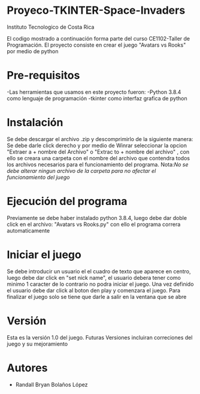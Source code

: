 # Proyeco-TKINTER-Space-Invaders
Instituto Tecnologico de Costa Rica

El codigo mostrado a continuación forma parte del curso CE1102-Taller de Programación.
El proyecto consiste en crear el juego "Avatars vs Rooks" por medio de python

# Pre-requisitos
-Las herramientas que usamos en este proyecto fueron:
-Python 3.8.4 como lenguaje de programación
-tkinter como interfaz grafica de python

# Instalación 
Se debe descargar el archivo .zip y descomprimirlo de la siguiente manera:
Se debe darle click derecho y por medio de Winrar seleccionar la opcion "Extraer a + nombre del Archivo" o "Extrac to + nombre del archivo" , con ello se creara una carpeta con el nombre del archivo que contendra todos los archivos necesarios para el funcionamiento del programa. 
Nota:*No se debe alterar ningun archivo de la carpeta para no afectar el funcionamiento del juego*

# Ejecución del programa
Previamente se debe haber instalado python 3.8.4, luego debe dar doble click en el archivo: "Avatars vs Rooks.py"
con ello el programa correra automaticamente

# Iniciar el juego
Se debe introducir un usuario el el cuadro de texto que aparece en centro, luego debe dar click en "set nick name", el usuario
debera tener como minimo 1 caracter de lo contrario no podra iniciar el juego. 
Una vez definido el usuario debe dar click al boton den play y comenzara el juego. 
Para finalizar el juego solo se tiene que darle a salir en la ventana que se abre

# Versión
Esta es la versión 1.0 del juego.
Futuras Versiones incluiran correciones del juego y su mejoramiento

# Autores
- Randall Bryan Bolaños López

